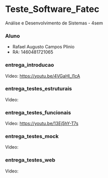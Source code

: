 # Teste_Software_Fatec
 Análise e Desenvolvimento de Sistemas - 4sem
 
 ### Aluno
 - Rafael Augusto Campos Plinio
 - RA: 1460481721065

### entrega_introducao
Video: https://youtu.be/4VGaHI_l1cA

### entrega_testes_estruturais
Video: 

### entrega_testes_funcionais
Video: https://youtu.be/13Ej5hY-T7s

### entrega_testes_mock
Video:

### entrega_testes_web
Video:
